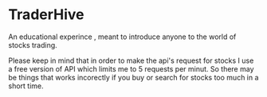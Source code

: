 # TraderHive
An educational experince , meant to introduce anyone to the world of stocks trading.

Please keep in mind that in order to make the api's request for stocks I use a free version of API which limits me to 5 requests per minut.
So there may be things that works incorectly if you buy or search for stocks too much in a short time.
